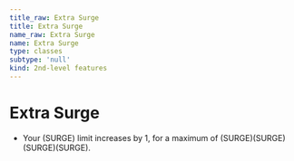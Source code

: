 ```yaml
---
title_raw: Extra Surge
title: Extra Surge
name_raw: Extra Surge
name: Extra Surge
type: classes
subtype: 'null'
kind: 2nd-level features
---
```


# Extra Surge

- Your (SURGE) limit increases by 1, for a maximum of (SURGE)(SURGE)(SURGE)(SURGE).
